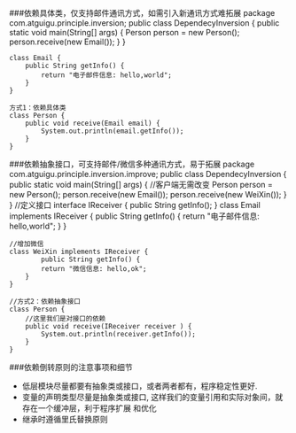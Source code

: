 ###依赖具体类，仅支持邮件通讯方式，如需引入新通讯方式难拓展
    package com.atguigu.principle.inversion; 
    public class DependecyInversion {
        public static void main(String[] args) {
            Person person = new Person();
            person.receive(new Email());
        }
    }

    class Email {
        public String getInfo() {
            return "电子邮件信息: hello,world";
        }
    }

    方式1：依赖具体类
    class Person {
        public void receive(Email email) {
            System.out.println(email.getInfo());
        }
    }
###依赖抽象接口，可支持邮件/微信多种通讯方式，易于拓展
    package com.atguigu.principle.inversion.improve;
        public class DependecyInversion {
        public static void main(String[] args) {
            //客户端无需改变
            Person person = new Person();
            person.receive(new Email());
            person.receive(new WeiXin());
        }
    }
    //定义接口
    interface IReceiver {
        public String getInfo();
        }
        class Email implements IReceiver {
            public String getInfo() {
            return "电子邮件信息: hello,world";
        }
    }

    //增加微信
    class WeiXin implements IReceiver {
            public String getInfo() {
            return "微信信息: hello,ok";
        }
    }

    //方式2：依赖抽象接口
    class Person {
        //这里我们是对接口的依赖
        public void receive(IReceiver receiver ) {
            System.out.println(receiver.getInfo());
        }
    }

###依赖倒转原则的注意事项和细节
- 低层模块尽量都要有抽象类或接口，或者两者都有，程序稳定性更好. 
- 变量的声明类型尽量是抽象类或接口, 这样我们的变量引用和实际对象间，就存在一个缓冲层，利于程序扩展 和优化 
- 继承时遵循里氏替换原则